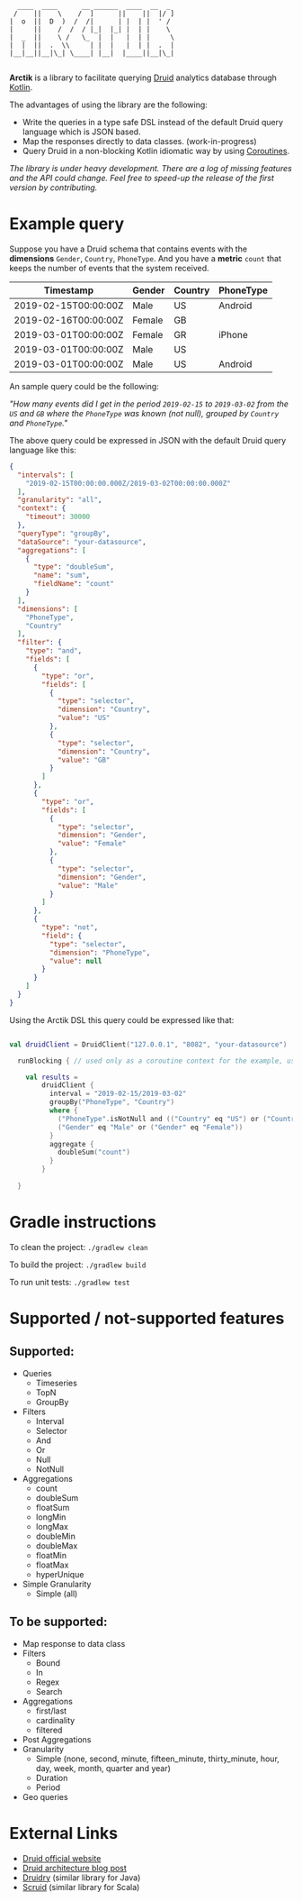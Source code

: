 ```
  ____  ____      __ ______  ____  __  _ 
 /    ||    \    /  ]      ||    ||  |/ ]
|  o  ||  D  )  /  /|      | |  | |  ' / 
|     ||    /  /  / |_|  |_| |  | |    \ 
|  _  ||    \ /   \_  |  |   |  | |     \
|  |  ||  .  \\     | |  |   |  | |  .  |
|__|__||__|\_| \____| |__|  |____||__|\_|
                                         
```

**Arctik** is a library to facilitate querying [Druid](http://druid.io/) analytics database through 
[Kotlin](https://kotlinlang.org/). 

The advantages of using the library are the following: 
* Write the queries in a type safe DSL instead of the default Druid query language which is JSON based. 
* Map the responses directly to data classes. (work-in-progress)
* Query Druid in a non-blocking Kotlin idiomatic way by using 
[Coroutines](https://kotlinlang.org/docs/reference/coroutines-overview.html).

_The library is under heavy development. There are a log of missing features and the API could change.
Feel free to speed-up the release of the first version by contributing._

# Example query 

Suppose you have a Druid schema that contains events with the **dimensions** `Gender`, `Country`, `PhoneType`. 
And you have a **metric** `count` that keeps the number of events that the system received.    

| Timestamp             | Gender  | Country | PhoneType |  
| --------------------- | ------- | ------- | --------- |
| 2019-02-15T00:00:00Z  |  Male   | US      | Android   | 
| 2019-02-16T00:00:00Z  |  Female | GB      |           |
| 2019-03-01T00:00:00Z  |  Female | GR      | iPhone    |
| 2019-03-01T00:00:00Z  |  Male   | US      |           |
| 2019-03-01T00:00:00Z  |  Male   | US      | Android   |

An sample query could be the following: 

_"How many events did I get in the period `2019-02-15` to `2019-03-02` from the `US` and `GB` where the `PhoneType` was 
known (not null), grouped by `Country` and `PhoneType`."_

The above query could be expressed in JSON with the default Druid query language like this: 

```json
{
  "intervals": [
    "2019-02-15T00:00:00.000Z/2019-03-02T00:00:00.000Z"
  ],
  "granularity": "all",
  "context": {
    "timeout": 30000
  },
  "queryType": "groupBy",
  "dataSource": "your-datasource",
  "aggregations": [
    {
      "type": "doubleSum",
      "name": "sum",
      "fieldName": "count"
    }
  ],
  "dimensions": [
    "PhoneType",
    "Country"
  ],
  "filter": {
    "type": "and",
    "fields": [
      {
        "type": "or",
        "fields": [
          {
            "type": "selector",
            "dimension": "Country",
            "value": "US"
          },
          {
            "type": "selector",
            "dimension": "Country",
            "value": "GB"
          }
        ]
      },
      {
        "type": "or",
        "fields": [
          {
            "type": "selector",
            "dimension": "Gender",
            "value": "Female"
          },
          {
            "type": "selector",
            "dimension": "Gender",
            "value": "Male"
          }
        ]
      },
      {
        "type": "not",
        "field": {
          "type": "selector",
          "dimension": "PhoneType",
          "value": null
        }
      }
    ]
  }
}
```

Using the Arctik DSL this query could be expressed like that: 

```kotlin

val druidClient = DruidClient("127.0.0.1", "8082", "your-datasource")

  runBlocking { // used only as a coroutine context for the example, usual usage should be non blocking 

    val results = 
        druidClient {
          interval = "2019-02-15/2019-03-02"
          groupBy("PhoneType", "Country")
          where {
            ("PhoneType".isNotNull and (("Country" eq "US") or ("Country" eq "GB"))) and
            ("Gender" eq "Male" or ("Gender" eq "Female"))
          }
          aggregate {
            doubleSum("count")
          }
        }
    
  }

```

# Gradle instructions 

To clean the project: `./gradlew clean`

To build the project: `./gradlew build`

To run unit tests: `./gradlew test`

# Supported / not-supported features

## Supported: 
- Queries
    - Timeseries 
    - TopN
    - GroupBy
- Filters
    - Interval
    - Selector
    - And
    - Or
    - Null
    - NotNull
- Aggregations
    - count 
    - doubleSum
    - floatSum 
    - longMin 
    - longMax 
    - doubleMin 
    - doubleMax 
    - floatMin 
    - floatMax 
    - hyperUnique 
- Simple Granularity 
    - Simple (all)

## To be supported: 
- Map response to data class  
- Filters 
    - Bound
    - In
    - Regex
    - Search 
- Aggregations 
    - first/last
    - cardinality 
    - filtered
- Post Aggregations
- Granularity 
    - Simple (none, second, minute, fifteen_minute, thirty_minute, hour, day, week, month, quarter and year)
    - Duration
    - Period
- Geo queries  

    
# External Links 

* [Druid official website](http://druid.io/)
* [Druid architecture blog post](https://anskarl.github.io/post/2019/druid-part-1/)
* [Druidry](https://github.com/zapr-oss/druidry) (similar library for Java)
* [Scruid](https://github.com/ing-bank/scruid) (similar library for Scala)       
